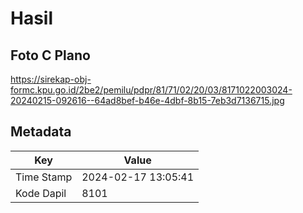# Hasil

## Foto C Plano

https://sirekap-obj-formc.kpu.go.id/2be2/pemilu/pdpr/81/71/02/20/03/8171022003024-20240215-092616--64ad8bef-b46e-4dbf-8b15-7eb3d7136715.jpg


## Metadata

| Key        | Value               |
| ---------- | ------------------- |
| Time Stamp | 2024-02-17 13:05:41 |
| Kode Dapil | 8101                |



